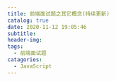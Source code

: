 ```yaml
---
title: 前端面试题之其它概念(持续更新)
catalog: true
date: 2020-11-12 19:05:46
subtitle:
header-img:
tags:
  - 前端面试题
catagories:
  - JavaScript
---
```

